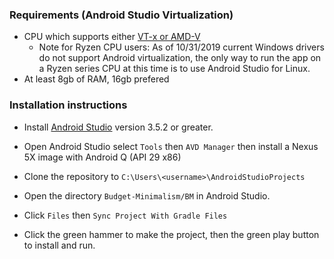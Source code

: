 ### Requirements (Android Studio Virtualization)
 - CPU which supports either [VT-x or AMD-V](https://en.wikipedia.org/wiki/X86_virtualization)
 	-  Note for Ryzen CPU users: As of 10/31/2019 current Windows drivers do not support Android virtualization, the only way to run the app on a Ryzen series CPU at this time is to use Android Studio for Linux.
 - At least 8gb of RAM, 16gb prefered 
 
 
 ### Installation instructions
 - Install [Android Studio](https://developer.android.com/studio/) version 3.5.2 or greater.
	
 - Open Android Studio select `Tools` then `AVD Manager` then install a Nexus 5X image with Android Q (API 29 x86)  
 - Clone the repository to `C:\Users\<username>\AndroidStudioProjects`  
 - Open the directory `Budget-Minimalism/BM` in Android Studio.
 - Click `Files` then `Sync Project With Gradle Files`
 - Click the green hammer to make the project, then the green play button to install and run.
